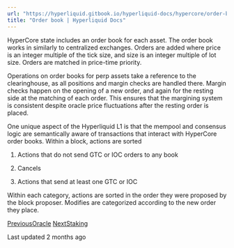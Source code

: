 ```yaml
---
url: "https://hyperliquid.gitbook.io/hyperliquid-docs/hypercore/order-book"
title: "Order book | Hyperliquid Docs"
---
```


HyperCore state includes an order book for each asset. The order book works in similarly to centralized exchanges. Orders are added where price is an integer multiple of the tick size, and size is an integer multiple of lot size. Orders are matched in price-time priority.

Operations on order books for perp assets take a reference to the clearinghouse, as all positions and margin checks are handled there. Margin checks happen on the opening of a new order, and again for the resting side at the matching of each order. This ensures that the margining system is consistent despite oracle price fluctuations after the resting order is placed.

One unique aspect of the Hyperliquid L1 is that the mempool and consensus logic are semantically aware of transactions that interact with HyperCore order books. Within a block, actions are sorted

1. Actions that do not send GTC or IOC orders to any book

2. Cancels

3. Actions that send at least one GTC or IOC


Within each category, actions are sorted in the order they were proposed by the block proposer. Modifies are categorized according to the new order they place.

[PreviousOracle](https://hyperliquid.gitbook.io/hyperliquid-docs/hypercore/oracle) [NextStaking](https://hyperliquid.gitbook.io/hyperliquid-docs/hypercore/staking)

Last updated 2 months ago
